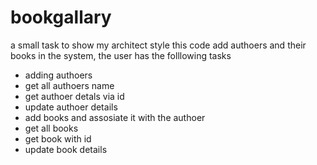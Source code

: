 # bookgallary
a small task to show my architect style 
this code add authoers and their books in the system, the user has the folllowing tasks 

- adding authoers 
- get all authoers name 
- get authoer detals via id 
- update authoer details 
- add books and assosiate it with the authoer 
- get all books 
- get book with id 
- update book details 
